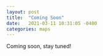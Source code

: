 ```yaml
---
layout: post
title:  "Coming Soon"
date:   2021-03-11 10:31:05 -0400
categories: maps
---
```

Coming soon, stay tuned!
